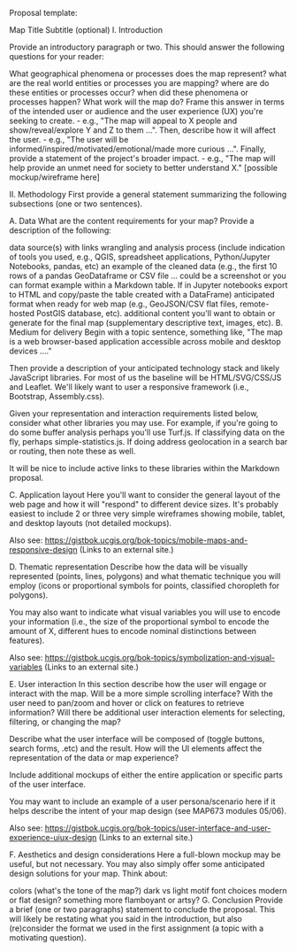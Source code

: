 Proposal template:

Map Title
Subtitle (optional)
I. Introduction

Provide an introductory paragraph or two. This should answer the following questions for your reader:

What geographical phenomena or processes does the map represent?
what are the real world entities or processes you are mapping?
where are do these entities or processes occur?
when did these phenomena or processes happen?
What work will the map do?
Frame this answer in terms of the intended user or audience and the user experience (UX) you're seeking to create. - e.g., "The map will appeal to X people and show/reveal/explore Y and Z to them ...".
Then, describe how it will affect the user. - e.g., "The user will be informed/inspired/motivated/emotional/made more curious ...".
Finally, provide a statement of the project's broader impact. - e.g., "The map will help provide an unmet need for society to better understand X."
[possible mockup/wireframe here]

II. Methodology
First provide a general statement summarizing the following subsections (one or two sentences).

A. Data
What are the content requirements for your map? Provide a description of the following:

data source(s) with links
wrangling and analysis process (include indication of tools you used, e.g., QGIS, spreadsheet applications, Python/Jupyter Notebooks, pandas, etc)
an example of the cleaned data (e.g., the first 10 rows of a pandas GeoDataframe or CSV file ... could be a screenshot or you can format example within a Markdown table. If in Jupyter notebooks export to HTML and copy/paste the table created with a DataFrame)
anticipated format when ready for web map (e.g., GeoJSON/CSV flat files, remote-hosted PostGIS database, etc).
additional content you'll want to obtain or generate for the final map (supplementary descriptive text, images, etc).
B. Medium for delivery
Begin with a topic sentence, something like, "The map is a web browser-based application accessible across mobile and desktop devices ...."

Then provide a description of your anticipated technology stack and likely JavaScript libraries. For most of us the baseline will be HTML/SVG/CSS/JS and Leaflet. We'll likely want to user a responsive framework (i.e., Bootstrap, Assembly.css).

Given your representation and interaction requirements listed below, consider what other libraries you may use. For example, if you're going to do some buffer analysis perhaps you'll use Turf.js. If classifying data on the fly, perhaps simple-statistics.js. If doing address geolocation in a search bar or routing, then note these as well.

It will be nice to include active links to these libraries within the Markdown proposal.

C. Application layout
Here you'll want to consider the general layout of the web page and how it will "respond" to different device sizes. It's probably easiest to include 2 or three very simple wireframes showing mobile, tablet, and desktop layouts (not detailed mockups).

Also see: https://gistbok.ucgis.org/bok-topics/mobile-maps-and-responsive-design (Links to an external site.)

D. Thematic representation
Describe how the data will be visually represented (points, lines, polygons) and what thematic technique you will employ (icons or proportional symbols for points, classified choropleth for polygons).

You may also want to indicate what visual variables you will use to encode your information (i.e., the size of the proportional symbol to encode the amount of X, different hues to encode nominal distinctions between features).

Also see: https://gistbok.ucgis.org/bok-topics/symbolization-and-visual-variables (Links to an external site.)

E. User interaction
In this section describe how the user will engage or interact with the map. Will be a more simple scrolling interface? With the user need to pan/zoom and hover or click on features to retrieve information? Will there be additional user interaction elements for selecting, filtering, or changing the map?

Describe what the user interface will be composed of (toggle buttons, search forms, .etc) and the result. How will the UI elements affect the representation of the data or map experience?

Include additional mockups of either the entire application or specific parts of the user interface.

You may want to include an example of a user persona/scenario here if it helps describe the intent of your map design (see MAP673 modules 05/06).

Also see: https://gistbok.ucgis.org/bok-topics/user-interface-and-user-experience-uiux-design (Links to an external site.)

F. Aesthetics and design considerations
Here a full-blown mockup may be useful, but not necessary. You may also simply offer some anticipated design solutions for your map. Think about:

colors (what's the tone of the map?)
dark vs light motif
font choices
modern or flat design? something more flamboyant or artsy?
G. Conclusion
Provide a brief (one or two paragraphs) statement to conclude the proposal. This will likely be restating what you said in the introduction, but also (re)consider the format we used in the first assignment (a topic with a motivating question).
